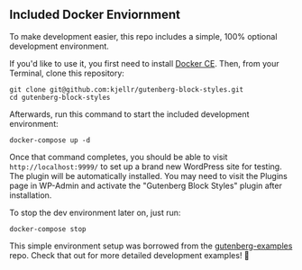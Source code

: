 ## Included Docker Enviornment

To make development easier, this repo includes a simple, 100% optional development environment. 

If you'd like to use it, you first need to install [Docker CE](https://hub.docker.com/search/?type=edition&offering=community). Then, from your Terminal, clone this repository:

```
git clone git@github.com:kjellr/gutenberg-block-styles.git
cd gutenberg-block-styles
```

Afterwards, run this command to start the included development environment: 

```
docker-compose up -d
```

Once that command completes, you should be able to visit `http://localhost:9999/` to set up a brand new WordPress site for testing. The plugin will be automatically installed. You may need to visit the Plugins page in WP-Admin and activate the "Gutenberg Block Styles" plugin after installation. 

To stop the dev environment later on, just run: 

```
docker-compose stop
```

This simple environment setup was borrowed from the [gutenberg-examples](https://github.com/WordPress/gutenberg-examples) repo. Check that out for more detailed development examples! 🚀
